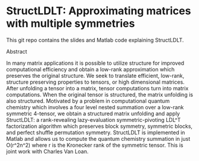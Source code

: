 StructLDLT: Approximating matrices with multiple symmetries
=========

This git repo contains the slides and Matlab code explaining StructLDLT.

Abstract

In many matrix applications it is possible to utilize structure for improved computational efficiency and obtain a low-rank approximation which preserves the original structure. We seek to translate efficient, low-rank, structure preserving properties to tensors, or high dimensional matrices. After unfolding a tensor into a matrix, tensor computations turn into matrix computations. When the original tensor is structured, the matrix unfolding is also structured. Motivated by a problem in computational quantum chemistry which involves a four level nested summation over a low-rank symmetric 4-tensor, we obtain a structured matrix unfolding and apply StructLDLT: a rank-revealing lazy-evaluation symmetric-pivoting LDL^T factorization algorithm which preserves block symmetry, symmetric blocks, and perfect shuffle permutation symmetry. StructLDLT is implemented in Matlab and allows us to compute the quantum chemistry summation in just O(r^2n^2) where r is the Kronecker rank of the symmetric tensor. This is joint work with Charles Van Loan. 